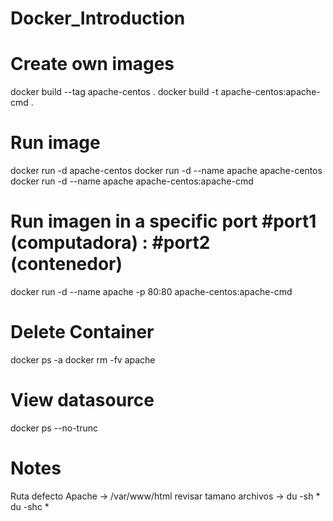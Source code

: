 # Docker_Introduction



# Create own images
docker build --tag apache-centos .
docker build -t apache-centos:apache-cmd .

# Run image
docker run -d apache-centos
docker run -d --name apache apache-centos 
docker run -d --name apache apache-centos:apache-cmd

# Run imagen in a specific port #port1 (computadora) : #port2 (contenedor)  
docker run -d --name apache -p 80:80 apache-centos:apache-cmd

# Delete Container
docker ps -a
docker rm -fv apache

# View datasource

docker ps --no-trunc

# Notes

Ruta defecto Apache -> /var/www/html 
revisar tamano archivos -> du -sh *   du -shc *
